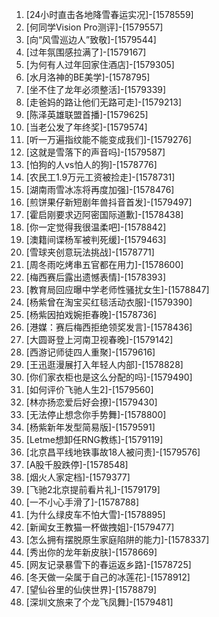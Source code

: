 
1. [24小时直击各地降雪春运实况]-[1578559]
1. [何同学Vision Pro测评]-[1579557]
1. [向“风雪巡边人”致敬]-[1579544]
1. [过年氛围感拉满了]-[1579167]
1. [为何有人过年回家住酒店]-[1579305]
1. [水月洛神的BE美学]-[1578795]
1. [坐不住了龙年必须整活]-[1579339]
1. [走爸妈的路让他们无路可走]-[1579213]
1. [陈泽英雄联盟首播]-[1579625]
1. [当老公发了年终奖]-[1579574]
1. [听一万遍指纹能不能变成我们]-[1579276]
1. [这就是雪落下的声音吗]-[1579587]
1. [怕狗的人vs怕人的狗]-[1578776]
1. [农民工1.9万元工资被捡走]-[1578731]
1. [湖南雨雪冰冻将再度加强]-[1578476]
1. [煎饼果仔新短剧年兽抖音首发]-[1579497]
1. [霍启刚要求迈阿密国际道歉]-[1578438]
1. [你一定觉得我很温柔吧]-[1578842]
1. [澳籍间谍杨军被判死缓]-[1579463]
1. [雪球夹创意玩法挑战]-[1578771]
1. [周冬雨吃烤串五官都在用力]-[1578600]
1. [梅西赛后露出遗憾表情]-[1578393]
1. [教育局回应曝中学老师性骚扰女生]-[1578847]
1. [杨紫曾在淘宝买红毯活动衣服]-[1579390]
1. [杨紫因拍戏婉拒春晚]-[1578736]
1. [港媒：赛后梅西拒绝领奖发言]-[1578436]
1. [大圆哥登上河南卫视春晚]-[1579142]
1. [西游记师徒四人重聚]-[1579616]
1. [王迅逛漫展打入年轻人内部]-[1578828]
1. [你们家衣柜也是这么分配的吗]-[1579490]
1. [如何评价飞驰人生2]-[1579560]
1. [林亦扬恋爱后好会撩]-[1579430]
1. [无法停止想念你手势舞]-[1578800]
1. [杨紫新年发型简易版]-[1579591]
1. [Letme想卸任RNG教练]-[1579119]
1. [北京昌平线地铁事故18人被问责]-[1579576]
1. [A股千股跌停]-[1578548]
1. [烟火人家定档]-[1579377]
1. [飞驰2北京提前看片礼]-[1579179]
1. [一不小心手滑了]-[1578788]
1. [为什么绿皮车不怕大雪]-[1578895]
1. [新闻女王教猫一杯做拽姐]-[1579477]
1. [怎么拥有摆脱原生家庭陷阱的能力]-[1578337]
1. [秀出你的龙年新皮肤]-[1578669]
1. [网友记录暴雪下的春运返乡路]-[1578725]
1. [冬天做一朵属于自己的冰莲花]-[1578912]
1. [望仙谷里的仙侠世界]-[1578879]
1. [深圳文旅来了个龙飞凤舞]-[1579481]